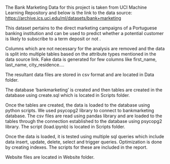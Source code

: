 The Bank Marketing Data for this project is taken from UCI Machine Learning Repository and below is the link to the data source: https://archive.ics.uci.edu/ml/datasets/bank+marketing

This dataset pertains to the direct marketing campaigns of a Portuguese banking institution and can be used to predict whether a potential customer is likely to subscribe to a term deposit or not .

Columns which are not necessary for the analysis are removed and the data is split into multiple tables based on the attribute types mentioned in the data source link. Fake data is generated for few columns like first_name, last_name, city_residence….

The resultant data files are stored in csv format and are located in Data folder.

The database ‘bankmarketing’ is created and then tables are created in the database using create.sql which is located in Scripts folder.

Once the tables are created, the data is loaded to the database using python scripts. We used psycopg2 library to connect to bankmarketing database. The csv files are read using pandas library and are loaded to the tables through the connection established to the database using psycopg2 library. The script (load.ipynb) is located in Scripts folder.

Once the data is loaded, it is tested using multiple sql queries which include data insert, update, delete, select and trigger queries. Optimization is done by creating indexes. The scripts for these are included in the report.

Website files are located in Website folder.
